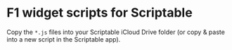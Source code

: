 # F1 widget scripts for Scriptable

Copy the `*.js` files into your Scriptable iCloud Drive folder (or copy & paste into a new script in the Scriptable app).
